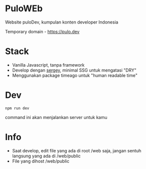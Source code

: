 # PuloWEb
Website puloDev, kumpulan konten developer Indonesia

Temporary domain - https://pulo.dev

# Stack
- Vanilla Javascript, tanpa framework
- Develop dengan [sergey](https://sergey.cool/), minimal SSG untuk mengatasi "DRY"
- Menggunakan package timeago untuk "human readable time"

# Dev
```
npm run dev
```
command ini akan menjalankan server untuk kamu

# Info
- Saat develop, edit file yang ada di root /web saja, jangan sentuh langsung yang ada di /web/public
- File yang dihost /web/public
